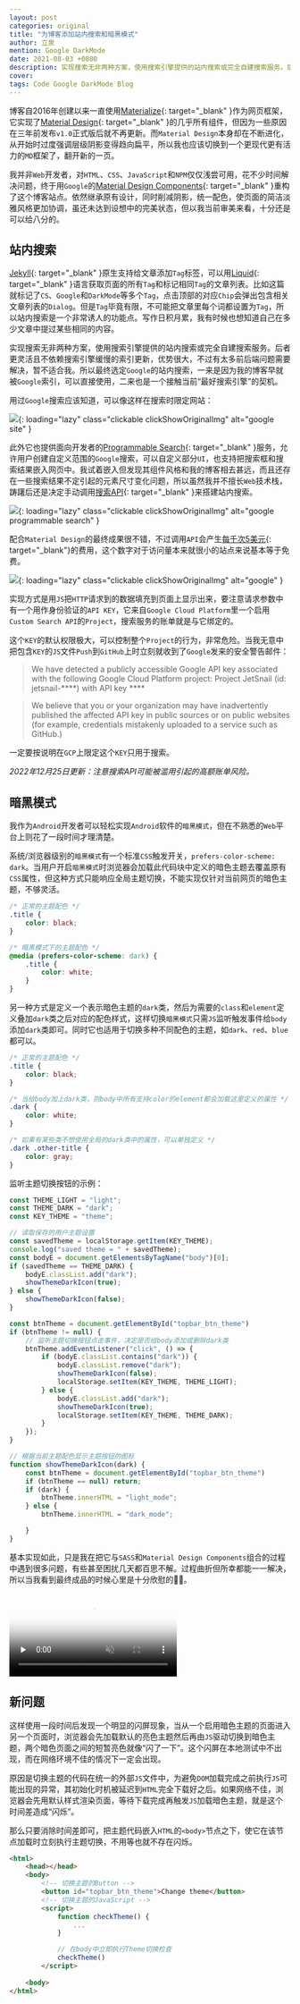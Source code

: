 ```yaml
---
layout: post
categories: original
title: "为博客添加站内搜索和暗黑模式"
author: 立泉
mention: Google DarkMode
date: 2021-08-03 +0800
description: 实现搜索无非两种方案，使用搜索引擎提供的站内搜索或完全自建搜索服务。后者更灵活且不依赖搜索引擎缓慢的索引更新，优势很大，不过有太多前后端的问题需要解决，暂不适合我。所以最终选定Google的站内搜索。
cover: 
tags: Code Google DarkMode Blog
---
```


博客自2016年创建以来一直使用[Materialize](https://materializecss.com){: target="_blank" }作为网页框架，它实现了[Material Design](https://material.io/design){: target="_blank" }的几乎所有组件，但因为一些原因在三年前发布`v1.0`正式版后就不再更新。而`Material Design`本身却在不断进化，从开始时过度强调层级阴影变得趋向扁平，所以我也应该切换到一个更现代更有活力的`MD`框架了，翻开新的一页。

我并非`Web`开发者，对`HTML`、`CSS`、`JavaScript`和`NPM`仅仅浅尝可用，花不少时间解决问题，终于用`Google`的[Material Design Components](https://github.com/material-components/material-components-web){: target="_blank" }重构了这个博客站点。依然继承原有设计，同时削减阴影，统一配色，使页面的简洁淡雅风格更加协调，虽还未达到设想中的完美状态，但以我当前审美来看，十分还是可以给八分的。

## 站内搜索

[Jekyll](https://jekyllrb.com){: target="_blank" }原生支持给文章添加`Tag`标签，可以用[Liquid](https://jekyllrb.com/docs/posts/#tags){: target="_blank" }语言获取页面的所有`Tag`和标记相同`Tag`的文章列表。比如这篇就标记了`CS`、`Google`和`DarkMode`等多个`Tag`，点击顶部的对应`Chip`会弹出包含相关文章列表的`Dialog`。但是`Tag`毕竟有限，不可能把文章里每个词都设置为`Tag`，所以站内搜索是一个非常诱人的功能点。写作日积月累，我有时候也想知道自己在多少文章中提过某些相同的内容。

实现搜索无非两种方案，使用搜索引擎提供的站内搜索或完全自建搜索服务。后者更灵活且不依赖搜索引擎缓慢的索引更新，优势很大，不过有太多前后端问题需要解决，暂不适合我。所以最终选定`Google`的站内搜索，一来是因为我的博客早就被`Google`索引，可以直接使用，二来也是一个接触当前“最好搜索引擎”的契机。

用过`Google`搜索应该知道，可以像这样在搜索时限定网站：

![](https://apqx.oss-cn-hangzhou.aliyuncs.com/blog/original/20210803/google_site.webp){: loading="lazy" class="clickable clickShowOriginalImg" alt="google site" }

此外它也提供面向开发者的[Programmable Search](https://cse.google.com/cse/all){: target="_blank" }服务，允许用户创建自定义范围的`Google`搜索，可以自定义部分`UI`，也支持把搜索框和搜索结果嵌入网页中。我试着嵌入但发现其组件风格和我的博客相去甚远，而且还存在一些搜索结果不定引起的元素尺寸变化问题，所以虽然我并不擅长`Web`技术栈，踌躇后还是决定手动调用[搜索API](https://developers.google.com/custom-search/v1/introduction){: target="_blank" }来搭建站内搜索。

![](https://apqx.oss-cn-hangzhou.aliyuncs.com/blog/original/20210803/google_programmable_search.webp){: loading="lazy" class="clickable clickShowOriginalImg" alt="google programmable search" }

配合`Material Design`的最终成果很不错，不过调用`API`会产生[每千次5美元](https://developers.google.com/custom-search/docs/overview){: target="_blank"}的费用，这个数字对于访问量本来就很小的站点来说基本等于免费。

![](https://apqx.oss-cn-hangzhou.aliyuncs.com/blog/original/20210803/google_apqx.webp){: loading="lazy" class="clickable clickShowOriginalImg" alt="google" }

实现方式是用`JS`把`HTTP`请求到的数据填充到页面上显示出来，要注意请求参数中有一个用作身份验证的`API KEY`，它来自`Google Cloud Platform`里一个启用`Custom Search API`的`Project`，搜索服务的账单就是与它绑定的。

这个`KEY`的默认权限极大，可以控制整个`Project`的行为，非常危险。当我无意中把包含`KEY`的`JS`文件`Push`到`GitHub`上时立刻就收到了`Google`发来的安全警告邮件：

> We have detected a publicly accessible Google API key associated with the following Google Cloud Platform project: Project JetSnail (id: jetsnail-\*\*\*\*) with API key \*\*\*\*

> We believe that you or your organization may have inadvertently published the affected API key in public sources or on public websites (for example, credentials mistakenly uploaded to a service such as GitHub.)

一定要按说明在`GCP`上限定这个`KEY`只用于搜索。

*2022年12月25日更新：注意搜索API可能被滥用引起的高额账单风险。*

## 暗黑模式

我作为`Android`开发者可以轻松实现`Android`软件的`暗黑模式`，但在不熟悉的`Web`平台上则花了一段时间才理清楚。

系统/浏览器级别的`暗黑模式`有一个标准`CSS`触发开关，`prefers-color-scheme: dark`。当用户开启`暗黑模式`时浏览器会加载此代码块中定义的暗色主题去覆盖原有`CSS`属性，但这种方式只能响应全局主题切换，不能实现仅针对当前网页的暗色主题，不够灵活。

```css
/* 正常的主题配色 */
.title {
    color: black;
}

/* 暗黑模式下的主题配色 */
@media (prefers-color-scheme: dark) {
    .title {
        color: white;
    }
}
```

另一种方式是定义一个表示暗色主题的`dark`类，然后为需要的`class`和`element`定义叠加`dark`类之后对应的配色样式，这样切换`暗黑模式`只需`JS`监听触发事件给`body`添加`dark`类即可。同时它也适用于切换多种不同配色的主题，如`dark`、`red`、`blue`都可以。

```css
/* 正常的主题配色 */
.title {
    color: black;
}

/* 当给body加上dark类，则body中所有支持color的element都会加载这里定义的属性 */
.dark {
    color: white;
}

/* 如果有某些类不想使用全局的dark类中的属性，可以单独定义 */
.dark .other-title {
    color: gray;
}
```

监听主题切换按钮的示例：

```js
const THEME_LIGHT = "light";
const THEME_DARK = "dark";
const KEY_THEME = "theme";

// 读取保存的用户主题设置
const savedTheme = localStorage.getItem(KEY_THEME);
console.log("saved theme = " + savedTheme);
const bodyE = document.getElementsByTagName("body")[0];
if (savedTheme == THEME_DARK) {
    bodyE.classList.add("dark");
    showThemeDarkIcon(true);
} else {
    showThemeDarkIcon(false);
}

const btnTheme = document.getElementById("topbar_btn_theme")
if (btnTheme != null) {
    // 监听主题切换按钮点击事件，决定是否给body添加或删除dark类
    btnTheme.addEventListener("click", () => {
        if (bodyE.classList.contains("dark")) {
            bodyE.classList.remove("dark");
            showThemeDarkIcon(false);
            localStorage.setItem(KEY_THEME, THEME_LIGHT);
        } else {
            bodyE.classList.add("dark");
            showThemeDarkIcon(true);
            localStorage.setItem(KEY_THEME, THEME_DARK);
        }
    });
}

// 根据当前主题配色显示主题按钮的图标
function showThemeDarkIcon(dark) {
    const btnTheme = document.getElementById("topbar_btn_theme")
    if (btnTheme == null) return;
    if (dark) {
        btnTheme.innerHTML = "light_mode";
    } else {
        btnTheme.innerHTML = "dark_mode";

    }
}
```

基本实现如此，只是我在把它与`SASS`和`Material Design Components`组合的过程中遇到很多问题，有些甚至困扰几天都百思不解。过程曲折但所幸都能一一解决，所以当我看到最终成品的时候心里是十分欣慰的👏🏻。

<video playsinline controls muted loop preload="none" poster="https://apqx.oss-cn-hangzhou.aliyuncs.com/blog/original/20210803/theme_change_poster.webp" style="aspect-ratio: 3360/2100 auto;">
    <source src="https://apqx.oss-cn-hangzhou.aliyuncs.com/blog/original/20210803/theme_change_h265.mp4" type='video/mp4; codecs="hvc1.1.6.H123.90"' />
    <source src="https://apqx.oss-cn-hangzhou.aliyuncs.com/blog/original/20210803/theme_change_av1.mp4" type='video/mp4; codecs="av01.0.08M.08.0.111.01.01.01.0"' />
    <source src="https://apqx.oss-cn-hangzhou.aliyuncs.com/blog/original/20210803/theme_change_h264.mp4" type='video/mp4' />
</video>

## 新问题

这样使用一段时间后发现一个明显的闪屏现象，当从一个启用暗色主题的页面进入另一个页面时，浏览器会先加载默认的亮色主题然后再由`JS`驱动切换到暗色主题，两个暗色页面之间的短暂亮色就像“闪了一下”。这个闪屏在本地测试中不出现，而在网络环境不佳的情况下一定会出现。

原因是切换主题的代码在统一的外部`JS`文件中，为避免`DOM`加载完成之前执行`JS`可能出现的异常，其初始化时机被延迟到`HTML`完全下载好之后。如果网络不佳，浏览器会先用默认样式渲染页面，等待下载完成再触发`JS`加载暗色主题，就是这个时间差造成“闪烁”。

那么只要消除时间差即可，把主题代码嵌入`HTML`的`<body>`节点之下，使它在该节点加载时立刻执行主题切换，不用等也就不存在闪烁。

```html
<html>
    <head></head>
    <body>
        <!-- 切换主题的Button -->
        <button id="topbar_btn_theme">Change theme</button>
        <!-- 切换主题的JavaScript -->
        <script>
            function checkTheme() {
                ...
            }

            // 在body中立即执行Theme切换检查
            checkTheme()
        </script>
    
    <body>
</html>
```